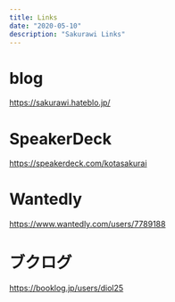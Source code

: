 ```yaml
---
title: Links
date: "2020-05-10"
description: "Sakurawi Links"
---
```


# blog

https://sakurawi.hateblo.jp/

# SpeakerDeck

https://speakerdeck.com/kotasakurai

# Wantedly

https://www.wantedly.com/users/7789188

# ブクログ

https://booklog.jp/users/diol25
